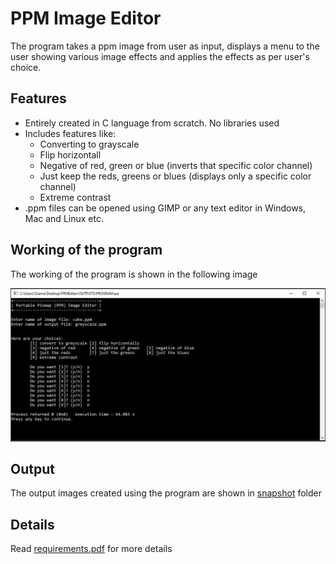 # PPM Image Editor

The program takes a ppm image from user as input, displays a menu to the user showing various image effects and applies the effects as per user's choice.

## Features

* Entirely created in C language from scratch. No libraries used
* Includes features like:
     * Converting to grayscale
     * Flip horizontall
     * Negative of red, green or blue (inverts that specific color channel)
     * Just keep the reds, greens or blues  (displays only a specific color channel)
    * Extreme contrast
* .ppm files can be opened using GIMP or any text editor in Windows, Mac and Linux etc.

## Working of the program

The working of the program is shown in the following image


![output](/SNAPSHOT/SNAPSHOT.JPG)

## Output

The output images created using the program are shown in [snapshot](/SNAPSHOT) folder

## Details

Read [requirements.pdf](/requirements) for more details

